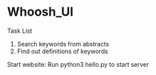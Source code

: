 # Whoosh_UI

Task List
1. Search keywords from abstracts
2. Find out definitions of keywords

Start website: Run python3 hello.py to start server
